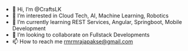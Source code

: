 - 👋 Hi, I’m @CraftsLK
- 👀 I’m interested in Cloud Tech, AI, Machine Learning, Robotics
- 🌱 I’m currently learning REST Services, Angular, Springboot, Mobile Development  
- 💞️ I’m looking to collaborate on Fullstack Developments
- 📫 How to reach me rmrmrajapakse@gmail.com

<!---
CraftsLK/CraftsLK is a ✨ special ✨ repository because its `README.md` (this file) appears on your GitHub profile.
You can click the Preview link to take a look at your changes.
--->
